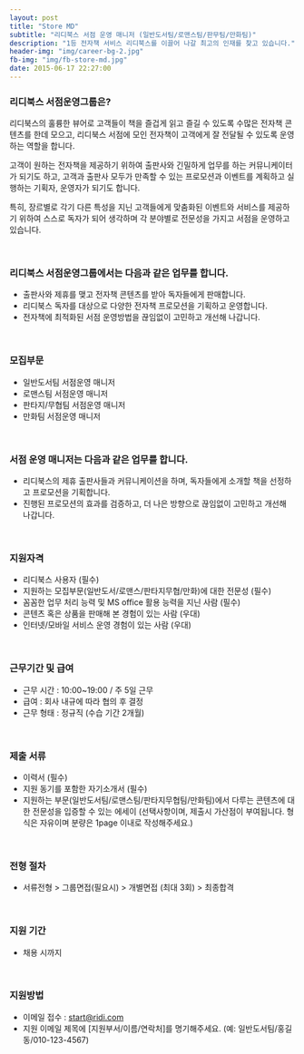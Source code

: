```yaml
---
layout: post
title: "Store MD"
subtitle: "리디북스 서점 운영 매니저 (일반도서팀/로맨스팀/판무팀/만화팀)"
description: "1등 전자책 서비스 리디북스를 이끌어 나갈 최고의 인재를 찾고 있습니다."
header-img: "img/career-bg-2.jpg"
fb-img: "img/fb-store-md.jpg"
date: 2015-06-17 22:27:00
---
```



### 리디북스 서점운영그룹은?

리디북스의 훌륭한 뷰어로 고객들이 책을 즐겁게 읽고 즐길 수 있도록 수많은 전자책 콘텐츠를 한데 모으고, 리디북스 서점에 모인 전자책이 고객에게 잘 전달될 수 있도록 운영하는 역할을 합니다.

고객이 원하는 전자책을 제공하기 위하여 출판사와 긴밀하게 업무를 하는 커뮤니케이터가 되기도 하고, 고객과 출판사 모두가 만족할 수 있는 프로모션과 이벤트를 계획하고 실행하는 기획자, 운영자가 되기도 합니다.

특히, 장르별로 각기 다른 특성을 지닌 고객들에게 맞춤화된 이벤트와 서비스를 제공하기 위하여 스스로 독자가 되어 생각하며 각 분야별로 전문성을 가지고 서점을 운영하고 있습니다.

<br>

### 리디북스 서점운영그룹에서는 다음과 같은 업무를 합니다.

* 출판사와 제휴를 맺고 전자책 콘텐츠를 받아 독자들에게 판매합니다.
* 리디북스 독자를 대상으로 다양한 전자책 프로모션을 기획하고 운영합니다.
* 전자책에 최적화된 서점 운영방법을 끊임없이 고민하고 개선해 나갑니다.


<br>

### 모집부문

* 일반도서팀 서점운영 매니저
* 로맨스팀 서점운영 매니저
* 판타지/무협팀 서점운영 매니저
* 만화팀 서점운영 매니저

<br>

### 서점 운영 매니저는 다음과 같은 업무를 합니다.

* 리디북스의 제휴 출판사들과 커뮤니케이션을 하며, 독자들에게 소개할 책을 선정하고 프로모션을 기획합니다.
* 진행된 프로모션의 효과를 검증하고, 더 나은 방향으로 끊임없이 고민하고 개선해 나갑니다.


<br>

### 지원자격

* 리디북스 사용자 (필수)
* 지원하는 모집부문(일반도서/로맨스/판타지무협/만화)에 대한 전문성 (필수)
* 꼼꼼한 업무 처리 능력 및 MS office 활용 능력을 지닌 사람 (필수)
* 콘텐츠 혹은 상품을 판매해 본 경험이 있는 사람 (우대)
* 인터넷/모바일 서비스 운영 경험이 있는 사람 (우대)

<br>

### 근무기간 및 급여

* 근무 시간 : 10:00~19:00 / 주 5일 근무
* 급여 : 회사 내규에 따라 협의 후 결정
* 근무 형태 : 정규직 (수습 기간 2개월)

<br>

### 제출 서류

* 이력서 (필수)
* 지원 동기를 포함한 자기소개서 (필수)
* 지원하는 부문(일반도서팀/로맨스팀/판타지무협팀/만화팀)에서 다루는 콘텐츠에 대한 전문성을 입증할 수 있는 에세이
(선택사항이며, 제출시 가산점이 부여됩니다. 형식은 자유이며 분량은 1page 이내로 작성해주세요.)

<br>

### 전형 절차

* 서류전형 > 그룹면접(필요시) > 개별면접 (최대 3회) > 최종합격

<br>

### 지원 기간

* 채용 시까지

<br>

### 지원방법

* 이메일 접수 : <a href="mailto:start@ridi.com">start@ridi.com</a>
* 지원 이메일 제목에 [지원부서/이름/연락처]를 명기해주세요.
  (예: 일반도서팀/홍길동/010-123-4567)
